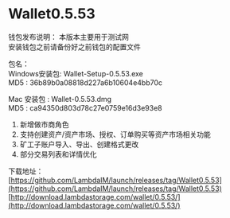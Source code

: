 # Wallet0.5.53

钱包发布说明： 
本版本主要用于测试网  
安装钱包之前请备份好之前钱包的配置文件    

包名：  
Windows安装包: Wallet-Setup-0.5.53.exe  
MD5         : 36b89b0a08818d227a6b10604e4bb70c  

Mac 安装包   : Wallet-0.5.53.dmg  
MD5         : ca94350d803d78c27e0759e16d3e93e8  

1. 新增做市商角色 
2. 支持创建资产/资产市场、授权、订单购买等资产市场相关功能  
3. 矿工子账户导入、导出、创建格式更改  
4. 部分交易列表和详情优化  

下载地址：  
[https://github.com/LambdaIM/launch/releases/tag/Wallet0.5.53](https://github.com/LambdaIM/launch/releases/tag/Wallet0.5.53)
[http://download.lambdastorage.com/wallet/0.5.53/](http://download.lambdastorage.com/wallet/0.5.53/)
